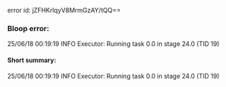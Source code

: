 error id: jZFHKrlqyV8MrmGzAY/tQQ==
### Bloop error:

25/06/18 00:19:19 INFO Executor: Running task 0.0 in stage 24.0 (TID 19)
#### Short summary: 

25/06/18 00:19:19 INFO Executor: Running task 0.0 in stage 24.0 (TID 19)